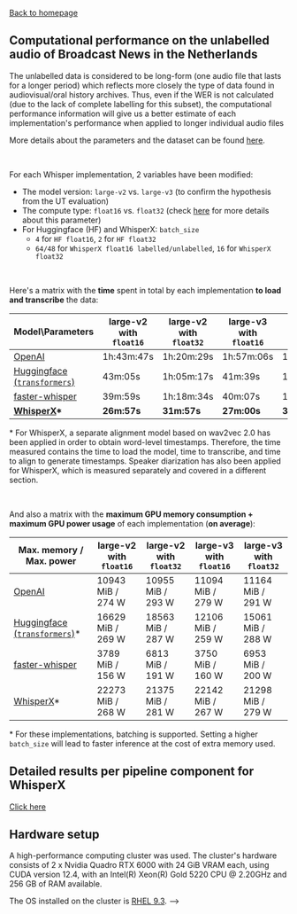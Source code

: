 [Back to homepage](../index.md)

<h2>Computational performance on the unlabelled audio of Broadcast News in the Netherlands</h2>

The unlabelled data is considered to be long-form (one audio file that lasts for a longer period) which reflects more closely the type of data found in audiovisual/oral history archives. Thus, even if the WER is not calculated (due to the lack of complete labelling for this subset), the computational performance information will give us a better estimate of each implementation's performance when applied to longer individual audio files

More details about the parameters and the dataset can be found [here](./res_labelled.md).

<br>

For each Whisper implementation, 2 variables have been modified:
- The model version: `large-v2` vs. `large-v3` (to confirm the hypothesis from the UT evaluation)
- The compute type: `float16` vs. `float32` (check [here](./res_labelled.md) for more details about this parameter)
- For Huggingface (HF) and WhisperX: `batch_size`
    - `4` for `HF float16`, `2` for `HF float32`
    - `64/48` for `WhisperX float16 labelled/unlabelled`, `16` for `WhisperX float32`

<br>

Here's a matrix with the **time** spent in total by each implementation **to load and transcribe** the data:

|Model\Parameters|large-v2 with `float16`|large-v2 with `float32`|large-v3 with `float16`|large-v3 with `float32`|
|---|---|---|---|---|
|[OpenAI](https://github.com/openai/whisper)|1h:43m:47s|1h:20m:29s|1h:57m:06s|1h:28m:50s|
|[Huggingface (`transformers`)](https://huggingface.co/openai/whisper-large-v2#long-form-transcription)|43m:05s|1h:05m:17s|41m:39s|1h:01m:45s|
|[faster-whisper](https://github.com/SYSTRAN/faster-whisper/)|39m:59s|1h:18m:34s|40m:07s|1h:23m:07s|
|**[WhisperX](https://github.com/m-bain/whisperX/)\***|**26m:57s**|**31m:57s**|**27m:00s**|**31m:43s**|

\* For WhisperX, a separate alignment model based on wav2vec 2.0 has been applied in order to obtain word-level timestamps. Therefore, the time measured contains the time to load the model, time to transcribe, and time to align to generate timestamps. Speaker diarization has also been applied for WhisperX, which is measured separately and covered in a different section.

<br>

And also a matrix with the **maximum GPU memory consumption + maximum GPU power usage** of each implementation (**on average**):

|Max. memory / Max. power|large-v2 with `float16`|large-v2 with `float32`|large-v3 with `float16`|large-v3 with `float32`|
|---|---|---|---|---|
|[OpenAI](https://github.com/openai/whisper)|10943 MiB / 274 W|10955 MiB / 293 W|11094 MiB / 279 W|11164 MiB / 291 W|
|[Huggingface (`transformers`)](https://huggingface.co/openai/whisper-large-v2#long-form-transcription)*|16629 MiB / 269 W|18563 MiB / 287 W|12106 MiB / 259 W|15061 MiB / 288 W|
|[faster-whisper](https://github.com/SYSTRAN/faster-whisper/)|3789 MiB / 156 W|6813 MiB / 191 W|3750 MiB / 160 W|6953 MiB / 200 W|
|[WhisperX](https://github.com/m-bain/whisperX/)*|22273 MiB / 268 W|21375 MiB / 281 W|22142 MiB / 267 W|21298 MiB / 279 W|

\* For these implementations, batching is supported. Setting a higher `batch_size` will lead to faster inference at the cost of extra memory used.

## Detailed results per pipeline component for WhisperX
[Click here](./whisperx.md)

## Hardware setup

A high-performance computing cluster was used. The cluster's hardware consists of 2 x Nvidia Quadro RTX 6000 with 24 GiB VRAM each, using CUDA version 12.4, with an Intel(R) Xeon(R) Gold 5220 CPU @ 2.20GHz and 256 GB of RAM available.

The OS installed on the cluster is [RHEL 9.3](https://docs.redhat.com/en/documentation/red_hat_enterprise_linux/9/html-single/9.3_release_notes/index). -->
